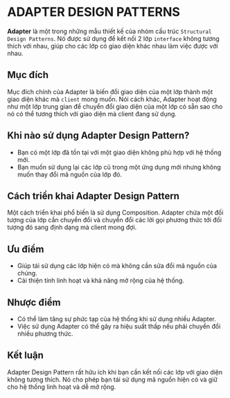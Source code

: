 # ADAPTER DESIGN PATTERNS

**Adapter** là một trong những mẫu thiết kế của nhóm cấu trúc `Structural Design Patterns`. Nó được sử dụng để kết nối 2 lớp `interface` không tương thích với nhau, giúp cho các lớp có giao diện khác nhau làm việc được với nhau.

## Mục đích

Mục đích chính của Adapter là biến đổi giao diện của một lớp thành một giao diện khác mà `client` mong muốn. Nói cách khác, Adapter hoạt động như một lớp trung gian để chuyển đổi giao diện của một lớp có sẵn sao cho nó có thể tương thích với giao diện mà client đang sử dụng.

## Khi nào sử dụng Adapter Design Pattern?

- Bạn có một lớp đã tồn tại với một giao diện không phù hợp với hệ thống mới.
- Bạn muốn sử dụng lại các lớp cũ trong một ứng dụng mới nhưng không muốn thay đổi mã nguồn của lớp đó.

## Cách triển khai Adapter Design Pattern

Một cách triển khai phổ biến là sử dụng Composition. Adapter chứa một đối tượng của lớp cần chuyển đổi và chuyển đổi các lời gọi phương thức tới đối tượng đó sang định dạng mà client mong đợi.

## Ưu điểm

- Giúp tái sử dụng các lớp hiện có mà không cần sửa đổi mã nguồn của chúng.
- Cải thiện tính linh hoạt và khả năng mở rộng của hệ thống.

## Nhược điểm

- Có thể làm tăng sự phức tạp của hệ thống khi sử dụng nhiều Adapter.
- Việc sử dụng Adapter có thể gây ra hiệu suất thấp nếu phải chuyển đổi nhiều phương thức.

## Kết luận

Adapter Design Pattern rất hữu ích khi bạn cần kết nối các lớp với giao diện không tương thích. Nó cho phép bạn tái sử dụng mã nguồn hiện có và giữ cho hệ thống linh hoạt và dễ mở rộng.